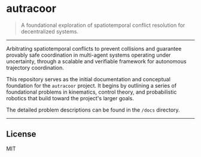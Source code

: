 # **autracoor**

> A foundational exploration of spatiotemporal conflict resolution for decentralized systems.

---

Arbitrating spatiotemporal conflicts to prevent collisions and guarantee provably safe coordination in multi-agent systems operating under uncertainty, through a scalable and verifiable framework for autonomous trajectory coordination.


This repository serves as the initial documentation and conceptual foundation for the `autracoor` project. It begins by outlining a series of foundational problems in kinematics, control theory, and probabilistic robotics that build toward the project's larger goals.  

The detailed problem descriptions can be found in the `/docs` directory.

---

## License 

MIT
